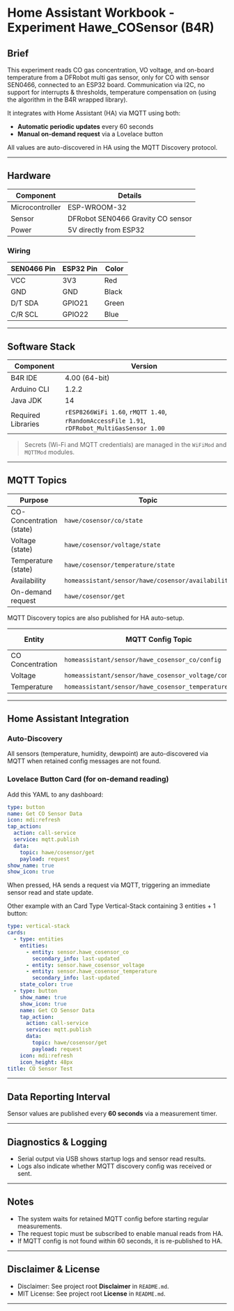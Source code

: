 # Home Assistant Workbook - Experiment Hawe_COSensor (B4R)

## Brief

This experiment reads CO gas concentration, VO voltage, and on-board temperature from a DFRobot multi gas sensor, only for CO with sensor SEN0466, connected to an ESP32 board.
Communication via I2C, no support for interrupts & thresholds, temperature compensation on (using the algorithm in the B4R wrapped library).

It integrates with Home Assistant (HA) via MQTT using both:

- **Automatic periodic updates** every 60 seconds
- **Manual on-demand request** via a Lovelace button

All values are auto-discovered in HA using the MQTT Discovery protocol.

---

## Hardware

| Component       | Details                              |
|-----------------|--------------------------------------|
| Microcontroller | ESP-WROOM-32                         |
| Sensor          | DFRobot SEN0466 Gravity CO sensor    |
| Power           | 5V directly from ESP32               |

### Wiring

| SEN0466 Pin | ESP32 Pin | Color   |
|-------------|-----------|---------|
| VCC         | 3V3       | Red     |
| GND         | GND       | Black   |
| D/T SDA 	  | GPIO21    | Green   |
| C/R SCL 	  | GPIO22    | Blue    |

---

## Software Stack

| Component         | Version        |
|------------------|----------------|
| B4R IDE           | 4.00 (64-bit)  |
| Arduino CLI       | 1.2.2          |
| Java JDK          | 14             |
| Required Libraries| `rESP8266WiFi 1.60`, `rMQTT 1.40`, `rRandomAccessFile 1.91`, `rDFRobot_MultiGasSensor 1.00` |

> Secrets (Wi-Fi and MQTT credentials) are managed in the `WiFiMod` and `MQTTMod` modules.

---

## MQTT Topics

| Purpose                  | Topic                                            |
|--------------------------|--------------------------------------------------|
| CO-Concentration (state) | `hawe/cosensor/co/state`                          |
| Voltage (state)          | `hawe/cosensor/voltage/state`                     |
| Temperature (state)      | `hawe/cosensor/temperature/state`                 |
| Availability             | `homeassistant/sensor/hawe/cosensor/availability` |
| On-demand request        | `hawe/cosensor/get`                               |

MQTT Discovery topics are also published for HA auto-setup.

| Entity           | MQTT Config Topic                                           | HA Entity ID                           | Device Class  | Unit | Result |
| ---------------- | ----------------------------------------------------------- | -------------------------------------- | ------------- | ---- | ------ |
| CO Concentration | `homeassistant/sensor/hawe_cosensor_co/config` | `sensor.hawe_cosensor_co` | `co`          | ppm  | ✅      |
| Voltage          | `homeassistant/sensor/hawe_cosensor_voltage/config`         | `sensor.hawe_cosensor_voltage`         | `voltage`     | V    | ✅      |
| Temperature      | `homeassistant/sensor/hawe_cosensor_temperature/config`     | `sensor.hawe_cosensor_temperature`     | `temperature` | °C   | ✅      |

---

## Home Assistant Integration

### Auto-Discovery
All sensors (temperature, humidity, dewpoint) are auto-discovered via MQTT when retained config messages are not found.

### Lovelace Button Card (for on-demand reading)

Add this YAML to any dashboard:

```yaml
type: button
name: Get CO Sensor Data
icon: mdi:refresh
tap_action:
  action: call-service
  service: mqtt.publish
  data:
    topic: hawe/cosensor/get
    payload: request
show_name: true
show_icon: true
```

When pressed, HA sends a request via MQTT, triggering an immediate sensor read and state update.

Other example with an Card Type Vertical-Stack containing 3 entities + 1 button:
```YAML
type: vertical-stack
cards:
  - type: entities
    entities:
      - entity: sensor.hawe_cosensor_co
        secondary_info: last-updated
      - entity: sensor.hawe_cosensor_voltage
      - entity: sensor.hawe_cosensor_temperature
        secondary_info: last-updated
    state_color: true
  - type: button
    show_name: true
    show_icon: true
    name: Get CO Sensor Data
    tap_action:
      action: call-service
      service: mqtt.publish
      data:
        topic: hawe/cosensor/get
        payload: request
    icon: mdi:refresh
    icon_height: 48px
title: CO Sensor Test
```

---

## Data Reporting Interval

Sensor values are published every **60 seconds** via a measurement timer.

---

## Diagnostics & Logging

- Serial output via USB shows startup logs and sensor read results.
- Logs also indicate whether MQTT discovery config was received or sent.

---

## Notes

- The system waits for retained MQTT config before starting regular measurements.
- The request topic must be subscribed to enable manual reads from HA.
- If MQTT config is not found within 60 seconds, it is re-published to HA.

---

## Disclaimer & License

- Disclaimer: See project root **Disclaimer** in `README.md`.
- MIT License: See project root **License** in `README.md`.

---
